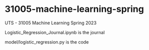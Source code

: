 # 31005-machine-learning-spring
UTS - 31005 Machine Learning Spring 2023

Logistic_Regression_Journal.ipynb is the journal

model/logistic_regression.py is the code
